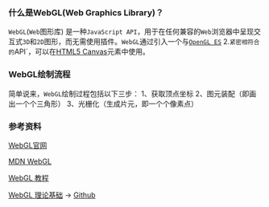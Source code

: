 ### 什么是WebGL(Web Graphics Library)？

`WebGL`(`Web`图形库) 是一种`JavaScript API`，用于在任何兼容的`Web`浏览器中呈现交互式`3D`和`2D`图形，而无需使用插件。`WebGL`通过引入一个与[`OpenGL ES`](http://www.khronos.org/opengles/) 2.`紧密相符合的`API`，可以在[HTML5 Canvas](https://developer.mozilla.org/zh-CN/docs/Web/HTML/Element/canvas)元素中使用。

### WebGL绘制流程

简单说来，`WebGL`绘制过程包括以下三步：
1、获取顶点坐标
2、图元装配（即画出一个个三角形）
3、光栅化（生成片元，即一个个像素点）

### 参考资料

[WebGL官网](http://www.khronos.org/webgl/)

[MDN WebGL](https://developer.mozilla.org/zh-CN/docs/Web/API/WebGL_API)

[WebGL 教程](https://developer.mozilla.org/en-US/docs/Web/API/WebGL_API/Tutorial)

[WebGL 理论基础](https://webglfundamentals.org/webgl/lessons/) -> [Github](https://github.com/gfxfundamentals/webgl-fundamentals)


